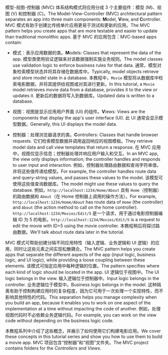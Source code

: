 <span data-ttu-id="97463-101">模型-视图-控制器 (MVC) 体系结构模式将应用分成 3 个主要组件：模型 (M)、视图 (V) 和控制器 (C)。</span><span class="sxs-lookup"><span data-stu-id="97463-101">The Model-View-Controller (MVC) architectural pattern separates an app into three main components: **M**odel, **V**iew, and **C**ontroller.</span></span> <span data-ttu-id="97463-102">MVC 模式有助于创建比传统单片应用更易于测试和更新的应用。</span><span class="sxs-lookup"><span data-stu-id="97463-102">The MVC pattern helps you create apps that are more testable and easier to update than traditional monolithic apps.</span></span> <span data-ttu-id="97463-103">基于 MVC 的应用包含：</span><span class="sxs-lookup"><span data-stu-id="97463-103">MVC-based apps contain:</span></span>

* <span data-ttu-id="97463-104">模式：表示应用数据的类。</span><span class="sxs-lookup"><span data-stu-id="97463-104">**M**odels: Classes that represent the data of the app.</span></span> <span data-ttu-id="97463-105">模型类使用验证逻辑来对该数据强制实施业务规则。</span><span class="sxs-lookup"><span data-stu-id="97463-105">The model classes use validation logic to enforce business rules for that data.</span></span> <span data-ttu-id="97463-106">通常，模型对象检索模型状态并将其存储在数据库中。</span><span class="sxs-lookup"><span data-stu-id="97463-106">Typically, model objects retrieve and store model state in a database.</span></span> <span data-ttu-id="97463-107">本教程中，`Movie` 模型将从数据库中检索电影数据，并将其提供给视图或对其进行更新。</span><span class="sxs-lookup"><span data-stu-id="97463-107">In this tutorial, a `Movie` model retrieves movie data from a database, provides it to the view or updates it.</span></span> <span data-ttu-id="97463-108">更新后的数据将写入到数据库。</span><span class="sxs-lookup"><span data-stu-id="97463-108">Updated data is written to a database.</span></span>

* <span data-ttu-id="97463-109">视图：视图是显示应用用户界面 (UI) 的组件。</span><span class="sxs-lookup"><span data-stu-id="97463-109">**V**iews: Views are the components that display the app's user interface (UI).</span></span> <span data-ttu-id="97463-110">此 UI 通常会显示模型数据。</span><span class="sxs-lookup"><span data-stu-id="97463-110">Generally, this UI displays the model data.</span></span>

* <span data-ttu-id="97463-111">控制器：处理浏览器请求的类。</span><span class="sxs-lookup"><span data-stu-id="97463-111">**C**ontrollers: Classes that handle browser requests.</span></span> <span data-ttu-id="97463-112">它们检索模型数据并调用返回响应的视图模板。</span><span class="sxs-lookup"><span data-stu-id="97463-112">They retrieve model data and call view templates that return a response.</span></span> <span data-ttu-id="97463-113">在 MVC 应用中，视图仅显示信息；控制器处理并响应用户输入和交互。</span><span class="sxs-lookup"><span data-stu-id="97463-113">In an MVC app, the view only displays information; the controller handles and responds to user input and interaction.</span></span> <span data-ttu-id="97463-114">例如，控制器处理路由数据和查询字符串值，并将这些值传递给模型。</span><span class="sxs-lookup"><span data-stu-id="97463-114">For example, the controller handles route data and query-string values, and passes these values to the model.</span></span> <span data-ttu-id="97463-115">该模型可使用这些值查询数据库。</span><span class="sxs-lookup"><span data-stu-id="97463-115">The model might use these values to query the database.</span></span> <span data-ttu-id="97463-116">例如，`http://localhost:1234/Home/About` 具有 `Home`（控制器）的路由数据和 `About`（在 Home 控制器上调用的操作方法）。</span><span class="sxs-lookup"><span data-stu-id="97463-116">For example, `http://localhost:1234/Home/About` has route data of `Home` (the controller) and `About` (the action method to call on the home controller).</span></span> <span data-ttu-id="97463-117">`http://localhost:1234/Movies/Edit/5` 是一个请求，用于通过电影控制器编辑 ID 为 5 的电影。</span><span class="sxs-lookup"><span data-stu-id="97463-117">`http://localhost:1234/Movies/Edit/5` is a request to edit the movie with ID=5 using the movie controller.</span></span>  <span data-ttu-id="97463-118">本教程稍后将探讨路由数据。</span><span class="sxs-lookup"><span data-stu-id="97463-118">We'll talk about route data later in the tutorial.</span></span>

<span data-ttu-id="97463-119">MVC 模式可帮助创建分隔不同应用特性（输入逻辑、业务逻辑和 UI 逻辑）的应用，同时让这些元素之间实现松散耦合。</span><span class="sxs-lookup"><span data-stu-id="97463-119">The MVC pattern helps you create apps that separate the different aspects of the app (input logic, business logic, and UI logic), while providing a loose coupling between these elements.</span></span> <span data-ttu-id="97463-120">该模式可指定应用中每种逻辑的位置。</span><span class="sxs-lookup"><span data-stu-id="97463-120">The pattern specifies where each kind of logic should be located in the app.</span></span> <span data-ttu-id="97463-121">UI 逻辑位于视图中。</span><span class="sxs-lookup"><span data-stu-id="97463-121">The UI logic belongs in the view.</span></span> <span data-ttu-id="97463-122">输入逻辑位于控制器中。</span><span class="sxs-lookup"><span data-stu-id="97463-122">Input logic belongs in the controller.</span></span> <span data-ttu-id="97463-123">业务逻辑位于模型中。</span><span class="sxs-lookup"><span data-stu-id="97463-123">Business logic belongs in the model.</span></span> <span data-ttu-id="97463-124">这种隔离有助于控制构建应用时的复杂程度，因为它可用于一次处理一个实现特性，而不影响其他特性的代码。</span><span class="sxs-lookup"><span data-stu-id="97463-124">This separation helps you manage complexity when you build an app, because it enables you to work on one aspect of the implementation at a time without impacting the code of another.</span></span> <span data-ttu-id="97463-125">例如，处理视图代码时不必依赖业务逻辑代码。</span><span class="sxs-lookup"><span data-stu-id="97463-125">For example, you can work on the view code without depending on the business logic code.</span></span>

<span data-ttu-id="97463-126">本教程系列中介绍了这些概念，并展示了如何使用它们构建电影应用。</span><span class="sxs-lookup"><span data-stu-id="97463-126">We cover these concepts in this tutorial series and show you how to use them to build a movie app.</span></span> <span data-ttu-id="97463-127">MVC 项目包含“控制器”和“视图”文件夹。</span><span class="sxs-lookup"><span data-stu-id="97463-127">The MVC project contains folders for the *Controllers* and *Views*.</span></span>

